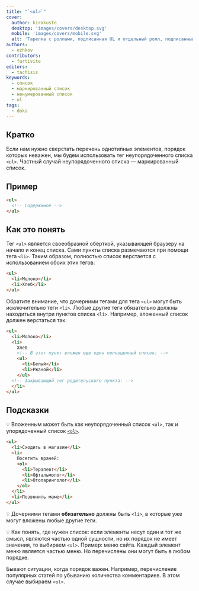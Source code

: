 ```yaml
---
title: "`<ul>`"
cover:
  author: kirakusto
  desktop: 'images/covers/desktop.svg'
  mobile: 'images/covers/mobile.svg'
  alt: 'Тарелка с роллами, подписанная UL и отдельный ролл, подписанный LI.'
authors:
  - ezhkov
contributors:
  - furtivite
editors:
  - tachisis
keywords:
  - список
  - маркированный список
  - ненумерованный список
  - ul
tags:
  - doka
---
```


## Кратко

Если нам нужно сверстать перечень однотипных элементов, порядок которых неважен, мы будем использовать тег неупорядоченного списка `<ul>`. Частный случай неупорядоченного списка — маркированный список.

## Пример

```html
<ul>
  <!-- Содержимое -->
</ul>
```

## Как это понять

Тег `<ul>` является своеобразной обёрткой, указывающей браузеру на начало и конец списка. Сами пункты списка размечаются при помощи тега `<li>`. Таким образом, полностью список верстается с использованием обоих этих тегов:

```html
<ul>
  <li>Молоко</li>
  <li>Хлеб</li>
</ul>
```

Обратите внимание, что дочерними тегами для тега `<ul>` могут быть исключительно теги `<li>`. Любые другие теги обязательно должны находиться внутри пунктов списка `<li>`. Например, вложенный список должен верстаться так:

```html
<ul>
  <li>Молоко</li>
  <li>
    Хлеб
    <!-- В этот пункт вложен еще один полноценный список: -->
    <ul>
      <li>Белый</li>
      <li>Ржаной</li>
    </ul>
  <!-- Закрывающий тег родительского пункта: -->
  </li>
</ul>
```

## Подсказки

💡 Вложенным может быть как неупорядоченный список `<ul>`, так и упорядоченный список [`<ol>`](/html/ol).

```html
<ul>
  <li>Сходить в магазин</li>
  <li>
    Посетить врачей:
    <ol>
      <li>Терапевт</li>
      <li>Офтальмолог</li>
      <li>Отоларинголог</li>
    </ol>
  </li>
  <li>Позвонить маме</li>
</ul>
```

💡 Дочерними тегами **обязательно** должны быть `<li>`, в которые уже могут вложены любые другие теги.

💡 Как понять, где нужен список: если элементы несут один и тот же смысл, являются частью одной сущности, но их порядок не имеет значения, то выбираем `<ul>`. Пример: меню сайта. Каждый элемент меню является частью меню. Но перечислены они могут быть в любом порядке.

Бывают ситуации, когда порядок важен. Например, перечисление популярных статей по убыванию количества комментариев. В этом случае выбираем `<ol>`.
